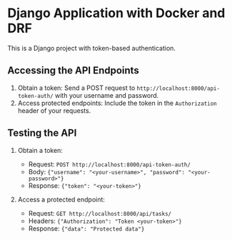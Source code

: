 # Django Application with Docker and DRF

This is a Django project with token-based authentication.

## Accessing the API Endpoints

1. Obtain a token: Send a POST request to `http://localhost:8000/api-token-auth/` with your username and password.
2. Access protected endpoints: Include the token in the `Authorization` header of your requests.

## Testing the API

1. Obtain a token:

   - Request: `POST http://localhost:8000/api-token-auth/`
   - Body: `{"username": "<your-username>", "password": "<your-password>"}`
   - Response: `{"token": "<your-token>"}`

2. Access a protected endpoint:

   - Request: `GET http://localhost:8000/api/tasks/`
   - Headers: `{"Authorization": "Token <your-token>"}`
   - Response: `{"data": "Protected data"}`
